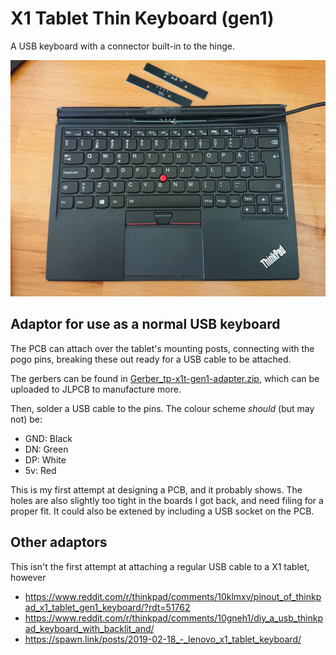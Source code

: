 # X1 Tablet Thin Keyboard (gen1)

A USB keyboard with a connector built-in to the hinge.

![keyboard](keyboard.jpg)

## Adaptor for use as a normal USB keyboard

The PCB can attach over the tablet's mounting posts, connecting with the pogo pins, breaking these out ready for a USB cable to be attached.

The gerbers can be found in [Gerber_tp-x1t-gen1-adapter.zip](Gerber_tp-x1t-gen1-adapter.zip), which can be uploaded to JLPCB to manufacture more.

Then, solder a USB cable to the pins. The colour scheme *should* (but may not) be:

* GND: Black
* DN: Green
* DP: White
* 5v: Red

This is my first attempt at designing a PCB, and it probably shows. The holes are also slightly too tight in the boards I got back, and need filing for a proper fit.
It could also be extened by including a USB socket on the PCB.

## Other adaptors

This isn't the first attempt at attaching a regular USB cable to a X1 tablet, however 

* https://www.reddit.com/r/thinkpad/comments/10klmxv/pinout_of_thinkpad_x1_tablet_gen1_keyboard/?rdt=51762
* https://www.reddit.com/r/thinkpad/comments/10gneh1/diy_a_usb_thinkpad_keyboard_with_backlit_and/
* https://spawn.link/posts/2019-02-18_-_lenovo_x1_tablet_keyboard/

